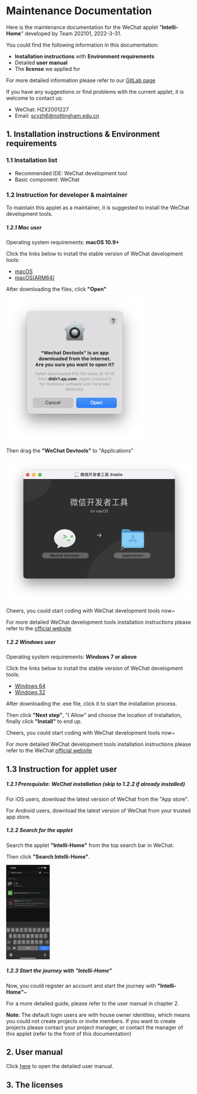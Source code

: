 # Maintenance Documentation

Here is the maintenance documentation for the WeChat applet "**Intelli-Home**" developed by Team 202101, 2022-3-31.

You could find the following information in this documentation:

- **Installation instructions** with **Environment requirements**
- Detailed **user manual**
- The **license** we applied for



For more detailed information please refer to our [GitLab page](https://csprojects.nottingham.edu.cn/scyzh6/team202101.git)

If you have any suggestions or find problems with the current applet, it is welcome to contact us:

- WeChat: HZX2001227
-  Email: scyzh6@nottingham.edu.cn



## 1. Installation instructions & Environment requirements

### 1.1 Installation list

- Recommended  IDE: WeChat development tool
- Basic component: WeChat

### 1.2 Instruction for developer & maintainer

To maintain this applet as a maintainer, it is suggested to install the WeChat development tools.



##### 1.2.1 Mac user

Operating system requirements:  **macOS 10.9+**

Click the links below to install the stable version of WeChat development tools:

- [macOS](https://servicewechat.com/wxa-dev-logic/download_redirect?type=darwin&from=mpwiki&download_version=1052203070&version_type=1)
- [macOS(ARM64)](https://dldir1.qq.com/WechatWebDev/beta/wechat_devtools_1.06.2203070.dmg)

After downloading the files, click **"Open"**

<img src="images\mac_download1.png" style="zoom: 50%;" />

Then drag the **"WeChat Devtools"** to "Applications"

<img src="images\mac_download2.png" style="zoom:50%;" />

Cheers, you could start coding with WeChat development tools now~

For more detailed WeChat development tools installation instructions please refer to the [official website](https://developers.weixin.qq.com/miniprogram/dev/devtools/download.html)



##### 1.2.2 Windows user

Operating system requirements:  **Windows 7 or above**

Click the links below to install the stable version of WeChat development tools: 

- [Windows 64](https://servicewechat.com/wxa-dev-logic/download_redirect?type=x64&from=mpwiki&download_version=1052203070&version_type=1)
- [Windows 32](https://servicewechat.com/wxa-dev-logic/download_redirect?type=ia32&from=mpwiki&download_version=1052203070&version_type=1)

After downloading the .exe file, click it to start the installation process. 

Then click **"Next step"**, "I Allow" and choose the location of installation, finally click **"Install"** to end up.

Cheers, you could start coding with WeChat development tools now~

For more detailed WeChat development tools installation instructions please refer to the WeChat [official website](https://developers.weixin.qq.com/miniprogram/dev/devtools/download.html)



## 1.3 Instruction for applet user



##### 1.2.1 Prerequisite: WeChat installation (skip to 1.2.2 if already installed)

For iOS users, download the latest version of WeChat from the "App store".

For Android users, download the latest version of  WeChat from your trusted app store.



##### 1.2.2 Search for the applet

Search the applet **"Intelli-Home"** from the top search bar in WeChat.

Then click **"Search Intelli-Home"**.

<img src="images\search.jpg" style="zoom:25%;" />



##### 1.2.3 Start the journey with "Intelli-Home"

Now, you could register an account and start the journey with **"Intelli-Home"**~  

For a more detailed guide, please refer to the user manual in chapter 2.

**Note:** The default login users are with house owner identities, which means you could not create projects or invite members. If you want to create projects please contact your project manager, or contact the manager of this applet (refer to the front of this documentation)

## 2. User manual

Click [here](User_manual.md) to open the detailed user manual.

## 3. The licenses

